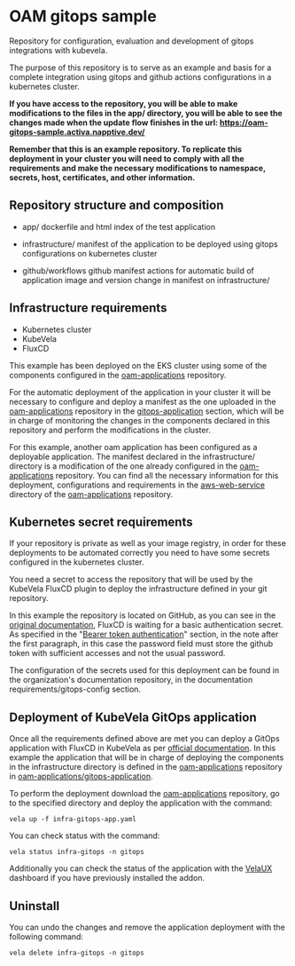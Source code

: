 # OAM gitops sample
Repository for configuration, evaluation and development of gitops integrations with kubevela.

The purpose of this repository is to serve as an example and basis for a complete integration using gitops and github actions configurations in a kubernetes cluster.

__If you have access to the repository, you will be able to make modifications to the files in the app/ directory, you will be able to see the changes made when the update flow finishes in the url: https://oam-gitops-sample.activa.napptive.dev/__

__Remember that this is an example repository. To replicate this deployment in your cluster you will need to comply with all the requirements and make the necessary modifications to namespace, secrets, host, certificates, and other information.__




## Repository structure and composition

- app/ dockerfile and html index of the test application

- infrastructure/ manifest of the application to be deployed using gitops configurations on kubernetes cluster

- github/workflows github manifest actions for automatic build of application image and version change in manifest on infrastructure/

## Infrastructure requirements

- Kubernetes cluster
- KubeVela
- FluxCD

This example has been deployed on the EKS cluster using some of the components configured in the [oam-applications](https://github.com/activa-prefapp/oam-applications) repository.  

For the automatic deployment of the application in your cluster it will be necessary to configure and deploy a manifest as the one uploaded in the [oam-applications](https://github.com/activa-prefapp/oam-applications) repository in the [gitops-application]() section, which will be in charge of monitoring the changes in the components declared in this repository and perform the modifications in the cluster.

For this example, another oam application has been configured as a deployable application. The manifest declared in the infrastructure/ directory is a modification of the one already configured in the [oam-applications](https://github.com/activa-prefapp/oam-applications) repository. You can find all the necessary information for this deployment, configurations and requirements in the [aws-web-service](https://github.com/activa-prefapp/oam-applications/tree/main/applications/aws-web-service) directory of the [oam-applications](https://github.com/activa-prefapp/oam-applications) repository.


## Kubernetes secret requirements

If your repository is private as well as your image registry, in order for these deployments to be automated correctly you need to have some secrets configured in the kubernetes cluster.

You need a secret to access the repository that will be used by the KubeVela FluxCD plugin to deploy the infrastructure defined in your git repository.

In this example the repository is located on GitHub, as you can see in the [original documentation](https://fluxcd.io/flux/components/source/gitrepositories/#basic-access-authentication), FluxCD is waiting for a basic authentication secret. As specified in the "[Bearer token authentication](https://fluxcd.io/flux/components/source/gitrepositories/#bearer-token-authentication)" section, in the note after the first paragraph, in this case the password field must store the github token with sufficient accesses and not the usual password.

The configuration of the secrets used for this deployment can be found in the organization's documentation repository, in the documentation requirements/gitops-config section.

## Deployment of KubeVela GitOps application

Once all the requirements defined above are met you can deploy a GitOps application with FluxCD in KubeVela as per [official documentation](https://kubevela.io/docs/end-user/gitops/fluxcd#preparing-the-configuration-repository). In this example the application that will be in charge of deploying the components in the infrastructure directory is defined in the [oam-applications](https://github.com/activa-prefapp/oam-applications) repository in [oam-applications/gitops-application]().

To perform the deployment download the [oam-applications](https://github.com/activa-prefapp/oam-applications) repository, go to the specified directory and deploy the application with the command:

```
vela up -f infra-gitops-app.yaml
```

You can check status with the command:

```
vela status infra-gitops -n gitops
```

Additionally you can check the status of the application with the [VelaUX](https://kubevela.io/docs/installation/standalone#3-install-velaux) dashboard if you have previously installed the addon.

## Uninstall

You can undo the changes and remove the application deployment with the following command:

```
vela delete infra-gitops -n gitops
```